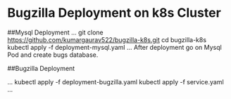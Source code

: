 # Bugzilla Deployment on k8s Cluster

##Mysql Deployment 
...
git clone https://github.com/kumargaurav522/bugzilla-k8s.git
cd bugzilla-k8s
kubectl apply -f deployment-mysql.yaml
...
After deployment go on Mysql Pod and create bugs database.

##Bugzilla Deployment

...
kubectl apply -f deployment-bugzilla.yaml
kubectl apply -f service.yaml
...
